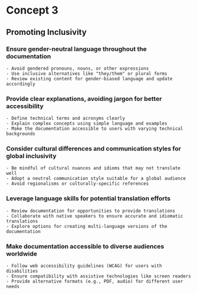 # Concept 3

 ## Promoting Inclusivity

### Ensure gender-neutral language throughout the documentation
    - Avoid gendered pronouns, nouns, or other expressions
    - Use inclusive alternatives like "they/them" or plural forms
    - Review existing content for gender-biased language and update accordingly

### Provide clear explanations, avoiding jargon for better accessibility
    - Define technical terms and acronyms clearly
    - Explain complex concepts using simple language and examples
    - Make the documentation accessible to users with varying technical backgrounds

### Consider cultural differences and communication styles for global inclusivity
    - Be mindful of cultural nuances and idioms that may not translate well
    - Adopt a neutral communication style suitable for a global audience
    - Avoid regionalisms or culturally-specific references

### Leverage language skills for potential translation efforts
    - Review documentation for opportunities to provide translations
    - Collaborate with native speakers to ensure accurate and idiomatic translations
    - Explore options for creating multi-language versions of the documentation

### Make documentation accessible to diverse audiences worldwide
    - Follow web accessibility guidelines (WCAG) for users with disabilities
    - Ensure compatibility with assistive technologies like screen readers
    - Provide alternative formats (e.g., PDF, audio) for different user needs
